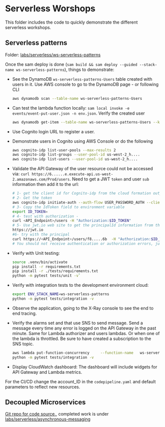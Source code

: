 # Serverless Worshops

This folder includes the code to  quickly demonstrate the  different serverless workshops.

## Serverless patterns

Folder: [labs/serverless/ws-serverless-patterns](https://github.com/jbcodeforce/aws-studies/tree/main/labs/serverless/ws-serverless-patterns)

Once the sam deploy is done (`sam build && sam deploy --guided --stack-name ws-serverless-patterns`), things to demonstrate:

* See the DynamoDB `ws-serverless-patterns-Users` table created with users in it. Use AWS console to go to the DynamoDB page - or following CLI 

    ```sh
    aws dynamodb scan --table-name ws-serverless-patterns-Users
    ```

* Can test the lambda function locally: `sam local invoke -e events/event-put-user.json -n env.json`. Verify the created user

    ```sh
    aws dynamodb get-item --table-name ws-serverless-patterns-Users --key '{"userid": {"S": "<userid-from-response>"}}' 
    ```
    
* Use Cognito login URL to register a user.    
* Demonstrate users in Cognito using AWS Console or do the following

    ```sh
    aws cognito-idp list-user-pools --max-results 2
    aws cognito-idp list-groups --user-pool-id us-west-2_h....
    aws cognito-idp list-users --user-pool-id us-west-2_h....
    ```

* Validate the API Gateway of the user resource could not be accessed via: `curl https://6......e.execute-api.us-west-2.amazonaws.com/Prod/users`. Need to get a JWT `token` and user `sub` information then add it to the url:

    ```sh
    # 1- get the client id for Cognito-idp from the cloud formation outputs
    # 2- Get the token
    aws cognito-idp initiate-auth --auth-flow USER_PASSWORD_AUTH --client-id 4.....n  --auth-parameters USERNAME=<email address of one of cognito user>,PASSWORD=<user-password>
    # 3- Copy the IdToken field to environment variable
    export ID_TOKEN=
    # 4- test with authorization - 
    curl <API_Endpoint>/users -H "Authorization:$ID_TOKEN"
    # 5- Use jwt.io web site to get the principalId information from the token and field cognito:username 
    https://jwt.io
    #6- try with the principal
    curl https://<API_Endpoint>/users/f8.....6b  -H "Authorization:$ID_TOKEN"
    # You should not receive authentication or authorization errors, just an empty response: {} because there is not records in DynamoDB users tables with the principal ID. 
    ```

* Verify with Unit testing: 

    ```sh
    source .venv/bin/activate
    pip install -r requirements.txt
    pip install -r ./tests/requirements.txt
    python -m pytest tests/unit -v`
    ```

* Verify with integration tests to the development environment cloud:

    ```sh
    export ENV_STACK_NAME=ws-serverless-patterns
    python -m pytest tests/integration -v
    ```

* Observe the application, going to the X-Ray console to see the end to end tracing.
* Verify the alarms set and that use SNS to send message. Send a message every time any error is logged on the API Gateway in the past minute. Same for Lambda authorizer and users lambdas. Or when one of the lambda is throttled. Be sure to have created a subscription to the SNS topic.

    ```sh
    aws lambda put-function-concurrency     --function-name   ws-serverless-patterns-UsersFunction-11....   --reserved-concurrent-executions 40
    python -m pytest tests/integration -v
    ```

* Display CloudWatch dashboard:  The dashboard will include widgets for API Gateway and Lambda metrics. 

For the CI/CD change the account_ID in the `codepipeline.yaml` and default parameters to reflect new resources.

## Decoupled Microservices

[Git repo for code source.](https://github.com/aws-samples/asynchronous-messaging-workshop/tree/master/code/lab-1), completed work is under [labs/serverless/asynchronous-messaging](ttps://github.com/jbcodeforce/aws-studies/tree/main/labs/serverless/asynchronous-messaging)
